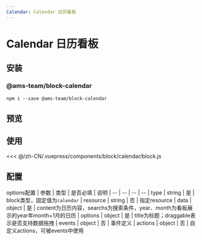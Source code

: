 ```yaml
---
Calendar: Calendar 日历看板
---
```

# Calendar 日历看板

## 安装

### @ams-team/block-calendar <Badge text="0.1.2"/>
```
npm i --save @ams-team/block-calendar
```

## 预览
<ClientOnly>
<block-calendar-demo />
</ClientOnly>


## 使用
<<< @/zh-CN/.vuepress/components/block/calendar/block.js


## 配置

options配置
| 参数 | 类型 | 是否必填 | 说明
| -- | -- | -- | --
| type | string | 是 | block类型，固定值为`calendar`
| resource | string | 否 | 指定resource
| data | object | 是 | content为日历内容，searchs为搜索条件，year、month为看板展示的year年month+1月的日历
| options | object | 是 | title为标题；draggable表示是否支持数据拖拽
| events | object | 否 | 事件定义
| actions | object | 否 | 自定义actions，可被events中使用
